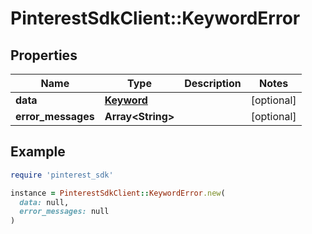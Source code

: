 # PinterestSdkClient::KeywordError

## Properties

| Name | Type | Description | Notes |
| ---- | ---- | ----------- | ----- |
| **data** | [**Keyword**](Keyword.md) |  | [optional] |
| **error_messages** | **Array&lt;String&gt;** |  | [optional] |

## Example

```ruby
require 'pinterest_sdk'

instance = PinterestSdkClient::KeywordError.new(
  data: null,
  error_messages: null
)
```

